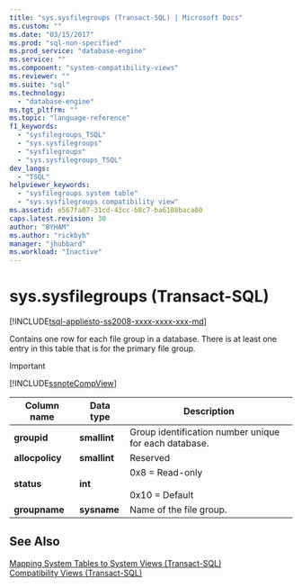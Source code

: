 ```yaml
---
title: "sys.sysfilegroups (Transact-SQL) | Microsoft Docs"
ms.custom: ""
ms.date: "03/15/2017"
ms.prod: "sql-non-specified"
ms.prod_service: "database-engine"
ms.service: ""
ms.component: "system-compatibility-views"
ms.reviewer: ""
ms.suite: "sql"
ms.technology: 
  - "database-engine"
ms.tgt_pltfrm: ""
ms.topic: "language-reference"
f1_keywords: 
  - "sysfilegroups_TSQL"
  - "sys.sysfilegroups"
  - "sysfilegroups"
  - "sys.sysfilegroups_TSQL"
dev_langs: 
  - "TSQL"
helpviewer_keywords: 
  - "sysfilegroups system table"
  - "sys.sysfilegroups compatibility view"
ms.assetid: e567fa07-31cd-43cc-b8c7-ba6108baca80
caps.latest.revision: 30
author: "BYHAM"
ms.author: "rickbyh"
manager: "jhubbard"
ms.workload: "Inactive"
---
```

# sys.sysfilegroups (Transact-SQL)
[!INCLUDE[tsql-appliesto-ss2008-xxxx-xxxx-xxx-md](../../includes/tsql-appliesto-ss2008-xxxx-xxxx-xxx-md.md)]

  Contains one row for each file group in a database. There is at least one entry in this table that is for the primary file group.  
  
> [!IMPORTANT]  
>  [!INCLUDE[ssnoteCompView](../../includes/ssnotecompview-md.md)]  
  
|Column name|Data type|Description|  
|-----------------|---------------|-----------------|  
|**groupid**|**smallint**|Group identification number unique for each database.|  
|**allocpolicy**|**smallint**|Reserved|  
|**status**|**int**|0x8 = Read-only<br /><br /> 0x10 = Default|  
|**groupname**|**sysname**|Name of the file group.|  
  
## See Also  
 [Mapping System Tables to System Views &#40;Transact-SQL&#41;](../../relational-databases/system-tables/mapping-system-tables-to-system-views-transact-sql.md)   
 [Compatibility Views &#40;Transact-SQL&#41;](~/relational-databases/system-compatibility-views/system-compatibility-views-transact-sql.md)  
  
  

